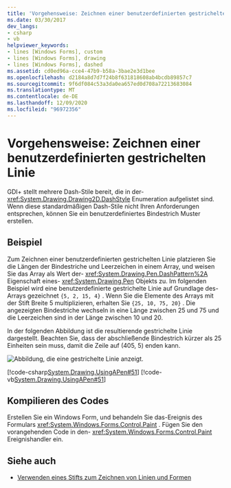 ```yaml
---
title: 'Vorgehensweise: Zeichnen einer benutzerdefinierten gestrichelten Linie'
ms.date: 03/30/2017
dev_langs:
- csharp
- vb
helpviewer_keywords:
- lines [Windows Forms], custom
- lines [Windows Forms], drawing
- lines [Windows Forms], dashed
ms.assetid: cd0ed96a-cce4-47b9-b58a-3bae2e3d1bee
ms.openlocfilehash: d2184a8d7d7f24b8f631818608ab4bcdb89857c7
ms.sourcegitcommit: 9f6df084c53a3da0ea657ed0d708a72213683084
ms.translationtype: MT
ms.contentlocale: de-DE
ms.lasthandoff: 12/09/2020
ms.locfileid: "96972356"
---
```

# <a name="how-to-draw-a-custom-dashed-line"></a>Vorgehensweise: Zeichnen einer benutzerdefinierten gestrichelten Linie
GDI+ stellt mehrere Dash-Stile bereit, die in der- <xref:System.Drawing.Drawing2D.DashStyle> Enumeration aufgelistet sind. Wenn diese standardmäßigen Dash-Stile nicht Ihren Anforderungen entsprechen, können Sie ein benutzerdefiniertes Bindestrich Muster erstellen.  
  
## <a name="example"></a>Beispiel  
 Zum Zeichnen einer benutzerdefinierten gestrichelten Linie platzieren Sie die Längen der Bindestriche und Leerzeichen in einem Array, und weisen Sie das Array als Wert der- <xref:System.Drawing.Pen.DashPattern%2A> Eigenschaft eines- <xref:System.Drawing.Pen> Objekts zu. Im folgenden Beispiel wird eine benutzerdefinierte gestrichelte Linie auf Grundlage des-Arrays gezeichnet `{5, 2, 15, 4}` . Wenn Sie die Elemente des Arrays mit der Stift Breite 5 multiplizieren, erhalten Sie `{25, 10, 75, 20}` . Die angezeigten Bindestriche wechseln in eine Länge zwischen 25 und 75 und die Leerzeichen sind in der Länge zwischen 10 und 20.  
  
 In der folgenden Abbildung ist die resultierende gestrichelte Linie dargestellt. Beachten Sie, dass der abschließende Bindestrich kürzer als 25 Einheiten sein muss, damit die Zeile auf (405, 5) enden kann.  
  
 ![Abbildung, die eine gestrichelte Linie anzeigt.](./media/how-to-draw-a-custom-dashed-line/dashed-line-illustration.gif "pens6")  
  
 [!code-csharp[System.Drawing.UsingAPen#51](~/samples/snippets/csharp/VS_Snippets_Winforms/System.Drawing.UsingAPen/CS/Class1.cs#51)]
 [!code-vb[System.Drawing.UsingAPen#51](~/samples/snippets/visualbasic/VS_Snippets_Winforms/System.Drawing.UsingAPen/VB/Class1.vb#51)]  
  
## <a name="compiling-the-code"></a>Kompilieren des Codes  
 Erstellen Sie ein Windows Form, und behandeln Sie das-Ereignis des Formulars <xref:System.Windows.Forms.Control.Paint> . Fügen Sie den vorangehenden Code in den- <xref:System.Windows.Forms.Control.Paint> Ereignishandler ein.  
  
## <a name="see-also"></a>Siehe auch

- [Verwenden eines Stifts zum Zeichnen von Linien und Formen](using-a-pen-to-draw-lines-and-shapes.md)
